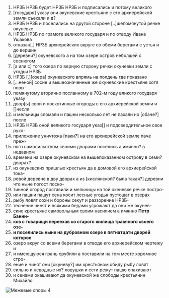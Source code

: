 1. НРЗБ НРЗБ будет НРЗБ НРЗБ и подписались и потому великого
2. [государя] указу они окуневские крестьяне с его архиерейской земли съехали и д?
3. НРЗБ НРЗБ и поселились на другой стороне [..]шепомянутой речке окуневке
4. НРЗБ НРЗБ по грамоте великого государя и по отводу Ивана Ушакова
5. отказан[.] НРЗБ архиерейских вкруге со обеми берегами с устья и до вершин
6. [деревни?] окуневского а на том озере остров неболшей с соснюгом
7. [а или с] того озера по верную сторону речки окуневки земли с угодьи НРЗБ
8. НРЗБ [.][озера] окуневского впрямь на полдень где показано 
9. [...неной] сосне и вышеозначенные же окуневские крестьяне хотя повы-
10. помянутому вторично посланному в 702-м году вликого государя указу
11. двор[ы] свои и поскотинные огороды с его архиерейской земли и []несли
12. и мельницы сломали и пашни несколько лет не пахали но [обаче?] после
13. НРЗБ НРЗБ оной великого государя указ[]  и подсвердительное свое руко-
14. приложение уничтожа [паки?] на его архиерейской земле паче преж-
15. няго самосильством своими дворами поселись а имянно? в недавном
16. времени на озере окуневском на вышепоказанном острову в семи? дворах?
17. из окуневских пришлых крестьян да в домовой его архиерейской тока-
18. ревой деревне в дву дворах а из [кислянской? была такая?] деревни что ныне погост поско-
19. тинной огород поставили и мельницы на той океневке речке постро-
20. или пашни пашут сена косит лесные угодья пустошат в озерах
21. рыбу ловят сохи и бороны секут и раззорение НРЗБ-
22. теснение чинят и всякими бедами угрожают да они же окунев-
23. ские крестьяне самовольным своим насилием а имянно __Петр Банни-__
24. __ков с товарищи переехав со старого жилища травяного своего озе-__
25. __и поселились ныне на дубровном озере в пятнатцати дворей которое__
26. озеро вкруг со всеми берегами в отводе его архиерейском чертежу и
27. и имеющуюся грань срубили а поставили на том месте хоромное стро-
28. ение и чинят они [окуневу?] им крестьяном обиду рыбу ловят
29. сильно и неводные их? ловушки и сети режут пашю опахивают
30. и сенами окашивают да окуневской же слободы крестьянин Михайло

![Межевые споры 4](%D0%9C%D0%B5%D0%B6%20%D1%81%D0%BF%D0%BE%D1%80%D1%8B%20004.jpg?raw=true)